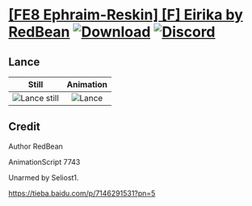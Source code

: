 # [\[FE8 Ephraim-Reskin\] \[F\] Eirika by RedBean](./) [![Download](https://img.shields.io/badge/Download--red?style=social&logo=github)](https://minhaskamal.github.io/DownGit/#/home?url=https://github.com/Klokinator/FE-Repo/tree/main/Battle%20Animations%2FLords%20-%20Vanilla%20and%20Custom%2F%5BFE8%20Ephraim-Reskin%5D%20%5BF%5D%20Eirika%20by%20RedBean%2F2.%20Lance) [![Discord](https://img.shields.io/badge/Discord--blue?style=social&logo=discord)](https://discord.gg/C7VNGnyTPA)

## Lance

| Still | Animation |
| :---: | :-------: |
| ![Lance still](./Lance_000.png) | ![Lance](./Lance.gif) |

## Credit

Author RedBean

AnimationScript 7743

Unarmed by Seliost1.

https://tieba.baidu.com/p/7146291531?pn=5
